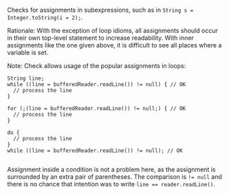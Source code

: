 Checks for assignments in subexpressions, such as in `String s =
Integer.toString(i = 2);`.

Rationale: With the exception of loop idioms, all assignments should
occur in their own top-level statement to increase readability. With
inner assignments like the one given above, it is difficult to see all
places where a variable is set.

Note: Check allows usage of the popular assignments in loops:

``` 
String line;
while ((line = bufferedReader.readLine()) != null) { // OK
  // process the line
}

for (;(line = bufferedReader.readLine()) != null;) { // OK
  // process the line
}

do {
  // process the line
}
while ((line = bufferedReader.readLine()) != null); // OK
        
```

Assignment inside a condition is not a problem here, as the assignment
is surrounded by an extra pair of parentheses. The comparison is `!=
null` and there is no chance that intention was to write `line ==
reader.readLine()`.
